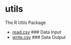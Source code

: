 ﻿# utils

The R Utils Package

+ [read.csv](utils/read.csv.1) ### Data Input
+ [write.csv](utils/write.csv.1) ### Data Output
